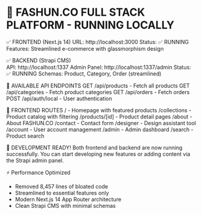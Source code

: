 🎉 FASHUN.CO FULL STACK PLATFORM - RUNNING LOCALLY
===================================================

✅ FRONTEND (Next.js 14)
   URL: http://localhost:3000
   Status: ✅ RUNNING
   Features: Streamlined e-commerce with glassmorphism design

✅ BACKEND (Strapi CMS)  
   API: http://localhost:1337
   Admin Panel: http://localhost:1337/admin
   Status: ✅ RUNNING
   Schemas: Product, Category, Order (streamlined)

🔗 AVAILABLE API ENDPOINTS
   GET  /api/products     - Fetch all products
   GET  /api/categories   - Fetch product categories
   GET  /api/orders       - Fetch orders
   POST /api/auth/local   - User authentication

📂 FRONTEND ROUTES
   /                    - Homepage with featured products
   /collections         - Product catalog with filtering
   /products/[id]       - Product detail pages
   /about              - About FASHUN.CO
   /contact            - Contact form
   /designer           - Design assistant tool
   /account            - User account management
   /admin              - Admin dashboard
   /search             - Product search

🎯 DEVELOPMENT READY!
Both frontend and backend are now running successfully.
You can start developing new features or adding content via the Strapi admin panel.

⚡ Performance Optimized
- Removed 8,457 lines of bloated code
- Streamlined to essential features only
- Modern Next.js 14 App Router architecture
- Clean Strapi CMS with minimal schemas